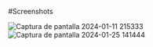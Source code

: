 #Screenshots

![Captura de pantalla 2024-01-11 215333](https://github.com/Oscar395/OpenGL/assets/71895090/d91038a9-1f02-4ca7-ac28-4f9429497862)
![Captura de pantalla 2024-01-25 141444](https://github.com/Oscar395/OpenGL/assets/71895090/998c86e2-e8c8-435c-89c4-a14920352551)
